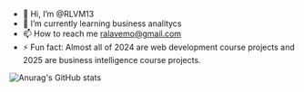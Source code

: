 - 👋 Hi, I’m @RLVM13
- 🌱 I’m currently learning business analitycs
- 📫 How to reach me ralavemo@gmail.com
- ⚡ Fun fact: Almost all of 2024 are web development course projects and 2025 are business intelligence course projects.

<!---
RLVM13/RLVM13 is a ✨ special ✨ repository because its `README.md` (this file) appears on your GitHub profile.
You can click the Preview link to take a look at your changes.
--->

![Anurag's GitHub stats](https://github-readme-stats.vercel.app/api?username=rlvm13&theme=merko&show_icons=true)

